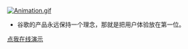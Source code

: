 [![Animation.gif](http://uip16584232.cms1.91mb.com.cn/content/uploadfile/201811/4d631541753192.gif)](http://uip16584232.cms1.91mb.com.cn/content/uploadfile/201811/4d631541753192.gif)





- 谷歌的产品永远保持一个理念，那就是把用户体验放在第一位。

[点我在线演示](http://uip16584232.cms1.91mb.com.cn/content/templates/mini/demo2.html)

